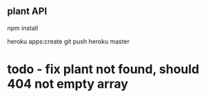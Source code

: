 ## plant API

npm install 

heroku apps:create 
git push heroku master


# todo - fix plant not found, should 404 not empty array
